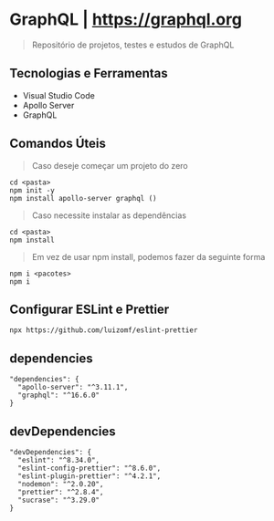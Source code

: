 # GraphQL | https://graphql.org

> Repositório de projetos, testes e estudos de GraphQL

## Tecnologias e Ferramentas

- Visual Studio Code
- Apollo Server
- GraphQL

## Comandos Úteis

> Caso deseje começar um projeto do zero

```
cd <pasta>
npm init -y
npm install apollo-server graphql ()
```

> Caso necessite instalar as dependências

```
cd <pasta>
npm install
```

> Em vez de usar npm install, podemos fazer da seguinte forma

```
npm i <pacotes>
npm i
```

## Configurar ESLint e Prettier

```
npx https://github.com/luizomf/eslint-prettier
```

## dependencies

```
"dependencies": {
  "apollo-server": "^3.11.1",
  "graphql": "^16.6.0"
}
```

## devDependencies

```
"devDependencies": {
  "eslint": "^8.34.0",
  "eslint-config-prettier": "^8.6.0",
  "eslint-plugin-prettier": "^4.2.1",
  "nodemon": "^2.0.20",
  "prettier": "^2.8.4",
  "sucrase": "^3.29.0"
}
```
